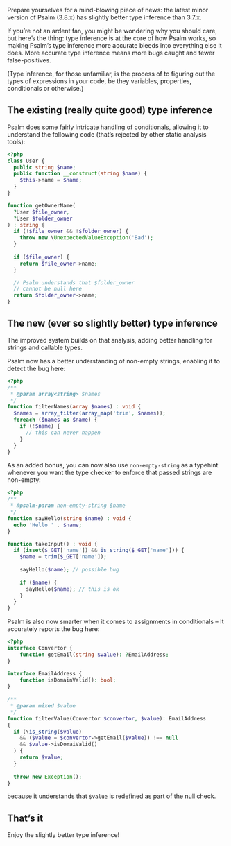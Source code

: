 <!--
  title: Psalm, now with slightly better type inference
  date: 2020-01-07 09:35:00
  author: Matt Brown
  author_link: https://twitter.com/mattbrowndev
-->

Prepare yourselves for a mind-blowing piece of news: the latest minor version of Psalm (3.8.x) has slightly better type inference than 3.7.x.

If you’re not an ardent fan, you might be wondering why you should care, but here’s the thing: type inference is at the core of how Psalm works, so making Psalm’s type inference more accurate bleeds into everything else it does. More accurate type inference means more bugs caught and fewer false-positives.

(Type inference, for those unfamiliar, is the process of to figuring out the types of expressions in your code, be they variables, properties, conditionals or otherwise.)

## The existing (really quite good) type inference

Psalm does some fairly intricate handling of conditionals, allowing it to understand the following code (that’s rejected by other static analysis tools):

```php
<?php
class User {
  public string $name;
  public function __construct(string $name) {
    $this->name = $name;
  }
}

function getOwnerName(
  ?User $file_owner,
  ?User $folder_owner
) : string {
  if (!$file_owner && !$folder_owner) {
    throw new \UnexpectedValueException('Bad');
  }
  
  if ($file_owner) {
    return $file_owner->name;
  }

  // Psalm understands that $folder_owner
  // cannot be null here
  return $folder_owner->name;
}
```

## The new (ever so slightly better) type inference

The improved system builds on that analysis, adding better handling for strings and callable types.

Psalm now has a better understanding of non-empty strings, enabling it to detect the bug here:

```php
<?php
/**
 * @param array<string> $names
 */
function filterNames(array $names) : void {
  $names = array_filter(array_map('trim', $names));
  foreach ($names as $name) {
    if (!$name) {
      // this can never happen
    }
  }
}
```

As an added bonus, you can now also use `non-empty-string` as a typehint whenever you want the type checker to enforce that passed strings are non-empty:

```php
<?php
/**
 * @psalm-param non-empty-string $name
 */
function sayHello(string $name) : void {
  echo 'Hello ' . $name;
}

function takeInput() : void {
  if (isset($_GET['name']) && is_string($_GET['name'])) {
    $name = trim($_GET['name']);
    
    sayHello($name); // possible bug
    
    if ($name) {
      sayHello($name); // this is ok
    }
  }
}
```

Psalm is also now smarter when it comes to assignments in conditionals – It accurately reports the bug here:

```php
<?php
interface Convertor {
	function getEmail(string $value): ?EmailAddress;
}

interface EmailAddress {
	function isDomainValid(): bool;
}
  
/**
 * @param mixed $value
 */
function filterValue(Convertor $convertor, $value): EmailAddress
{
  if (\is_string($value)
    && ($value = $convertor->getEmail($value)) !== null
    && $value->isDomaiValid()
  ) {
    return $value;
  }
  
  throw new Exception();
}
```

because it understands that `$value` is redefined as part of the null check.

## That’s it

Enjoy the slightly better type inference!
